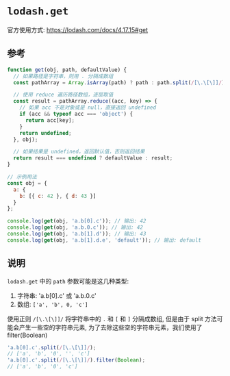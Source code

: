 # `lodash.get`

官方使用方式: https://lodash.com/docs/4.17.15#get

## 参考

```js
function get(obj, path, defaultValue) {
  // 如果路径是字符串，则用 . 分隔成数组
  const pathArray = Array.isArray(path) ? path : path.split(/[\.\[\]]/).filter(Boolean);

  // 使用 reduce 遍历路径数组，逐层取值
  const result = pathArray.reduce((acc, key) => {
    // 如果 acc 不是对象或是 null，直接返回 undefined
    if (acc && typeof acc === 'object') {
      return acc[key];
    }
    return undefined;
  }, obj);

  // 如果结果是 undefined，返回默认值，否则返回结果
  return result === undefined ? defaultValue : result;
}

// 示例用法
const obj = {
  a: {
    b: [{ c: 42 }, { d: 43 }]
  }
};

console.log(get(obj, 'a.b[0].c')); // 输出: 42
console.log(get(obj, 'a.b.0.c')); // 输出: 42
console.log(get(obj, 'a.b[1].d')); // 输出: 43
console.log(get(obj, 'a.b[1].d.e', 'default')); // 输出: default
```

## 说明

`lodash.get` 中的 `path` 参数可能是这几种类型:

1. 字符串: 'a.b[0].c' 或 'a.b.0.c'
2. 数组: `['a', 'b', 0, 'c']`

使用正则 `/[\.\[\]]/` 将字符串中的 `.` 和 `[` 和 `]` 分隔成数组, 但是由于 split 方法可能会产生一些空的字符串元素, 为了去除这些空的字符串元素，我们使用了 filter(Boolean)

```js
'a.b[0].c'.split(/[\.\[\]]/);
// ['a', 'b', '0', '', 'c']
'a.b[0].c'.split(/[\.\[\]]/).filter(Boolean);
// ['a', 'b', '0', 'c']
```
